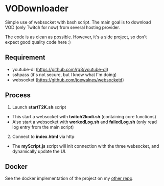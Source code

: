 # VODownloader

Simple use of websocket with bash script.
The main goal is to download VOD (only Twitch for now) from several hosting provider.

The code is as clean as possible. However, it's a side project, so don't expect good quality code here :)

## Requirement
- youtube-dl (https://github.com/rg3/youtube-dl)
- sshpass (it's not secure, but I know what I'm doing)
- websocket (https://github.com/joewalnes/websocketd)

## Process
1. Launch __startT2K.sh__ script
  * This start a websocket with __twitch2kodi.sh__ (containing core functions)
  * Also start a websocket with __workedLog.sh__ and __failedLog.sh__ (only read log entry from the main script)

2. Connect to __index.html__ via http
  * The __myScript.js__ script will init connection with the three websocket, and dynamically update the UI.

## Docker
See the docker implementation of the project on my [other repo](https://github.com/Iron-Wolf/Docker-conf/tree/master/vodownloader).
